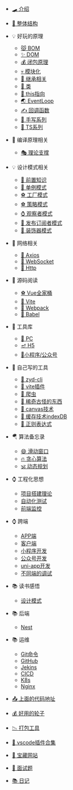 - [🛹 介绍](/README.md)
- [🛑 整体结构](/blog/docsify.md)

- 💡  好玩的原理
  - [😾 BOM](/blog/eng/bom.md)
  - [✨ DOM](/blog/eng/dom.md)
  - [💰 闭包原理](/blog/eng/bibao.md)
  - [💀 模块化](/blog/eng/mokuai.md)
  - [🌱 继承相关](/blog/eng/jicheng.md)
  - [🍃 类](/blog/eng/class.md)
  - [🥳 this指向](/blog/eng/this.md)
  - [🌏 EventLoop](/blog/eng/eventLoop.md)
  - [✍️ 回调函数](/blog/eng/callback.md)
  - [🎃 手写系列](/blog/eng/shouxie.md)
  - [🔀 TS系列](/blog/eng/ts.md)

- 🎂   编译原理相关
  - [🎭 理论支撑](/blog/bianyi/lilun.md)

- 💡  设计模式相关
  - [🚀 前置知识](/blog/sheji/pre.md)
  - [🐻 单例模式](/blog/sheji/single.md)
  - [⚽ 工厂模式](/blog/sheji/factory.md)
  - [⚽ 策略模式](/blog/sheji/celue.md)
  - [⌚ 观察者模式](/blog/sheji/watch.md)
  - [🛑 发布订阅者模式](/blog/sheji/fubu.md)
  - [🛶 装饰器模式](/blog/sheji/zs.md)

- 🍰   网络相关
  - [🚀 Axios](/blog/wangluo/axios.md)
  - [🐻 WebSocket](/blog/wangluo/websocket.md)
  - [🎁  Http](/blog/wangluo/http.md)

- 🎌 源码阅读
  - [⚽ Vue全家桶](/blog/yuanma/vue3.md)
  - [🐻 Vite](/blog/yuanma/vite.md)
  - [👋  Webpack](/blog/yuanma/webpack.md)
  - [🚀 Babel](/blog/yuanma/babel.md)

- 🌋 工具库
  - [👨 PC](/blog/utils/pc.md)
  - [🪔 H5](/blog/utils/h5.md)
  - [🍂小程序/公众号](/blog/utils/wx.md)

- 🛶 自己写的工具
  - [🌱 zyd-cli](/blog/utils/cli.md)
  - [🐰 vite插件](/blog/utils/vitePlugin.md)
  - [👋 爬虫](/blog/utils/pachong.md)
  - [👋 稀奇古怪的东西](/blog/utils/play.md)
  - [👋 canvas技术](/blog/utils/canvas.md)
  - [👋 缓存技术indexDB](/blog/utils/indexDB.md)
  - [👋 正则表达式](/blog/utils/zhengze.md)

- 🪂 算法备忘录
  - [😄 滑动窗口](/blog/suanfa/huadong.md)
  - [🔥 贪心算法](/blog/suanfa/tanxin.md)
  - [🕉️ 动态规划](/blog/suanfa/dongtai.md)

- ⌚ 工程化思想
  - [项目搭建理论](/blog/gongcheng/init.md)
  - [自动化测试](/blog/gongcheng/autoTest.md)
  - [前端监控](/blog/gongcheng/maidian.md)

- ⌚ 跨端
  - [APP端](/blog/kuaduan/app.md)
  - [客户端](/blog/kuaduan/zhuomian.md)
  - [小程序开发](/blog/kuaduan/xiaochengxu.md)
  - [公众号开发](/blog/kuaduan/gongzhonghao.md)
  - [uni-app开发](/blog/kuaduan/uniapp.md)
  - [不同端的调试](/blog/kuaduan/tiaoshi.md)
- 📚 读书感悟
  - [设计模式](/blog/book/sjms.md)

- 📚 后端
  - [Nest](/blog/houduan/nest.md)

- 📚 运维
  - [Git命令](/blog/yunwei/git.md)
  - [GitHub](/blog/yunwei/github.md)
  - [Jekins](/blog/yunwei/jekens.md)
  - [CICD](/blog/yunwei/cicd.md)
  - [K8s](/blog/yunwei/k8s.md)
  - [Nginx](/blog/yunwei/nginx.md)

- [📤 上面的代码地址](/blog/common/code.md)

- [💰 好用的轮子](/blog/common/lunzi.md)

- [📉 打包工具](/blog/common/build.md)

- [📅 vscode插件合集](/blog/common/vscode.md)

- [🐯 宝藏网站](/blog/common/wangzhan.md)

- [🐯 面试题](/blog/common/mianshi.md)



- [📚 日记](/blog/riji/riji.md)

